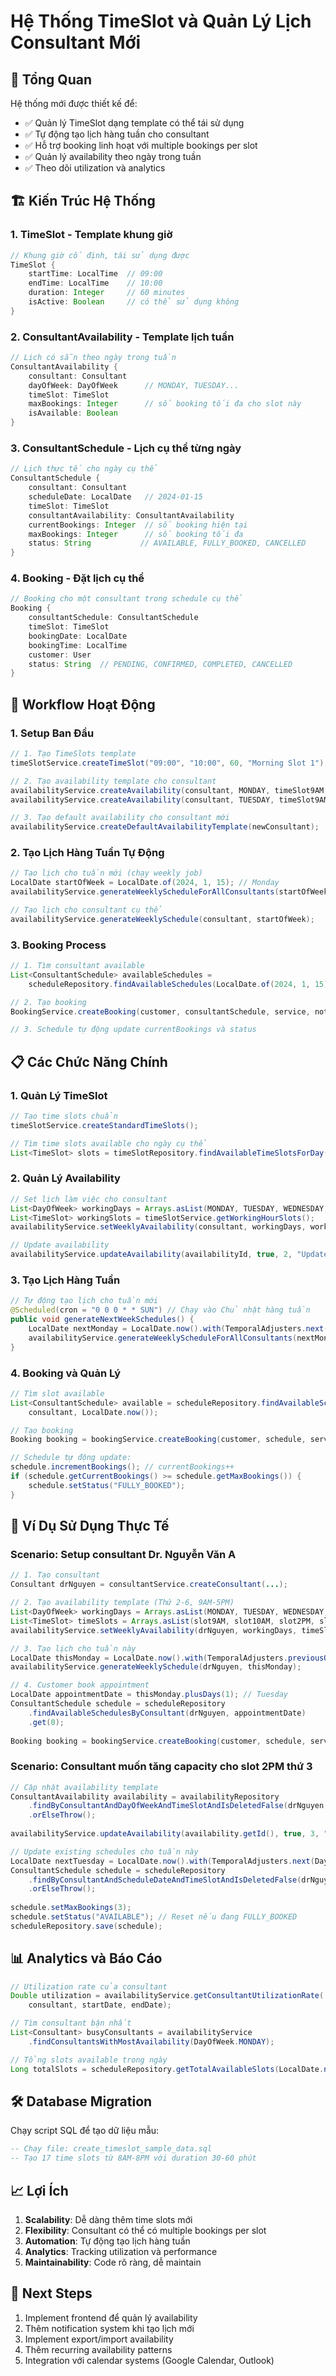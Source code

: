 # Hệ Thống TimeSlot và Quản Lý Lịch Consultant Mới

## 🎯 Tổng Quan

Hệ thống mới được thiết kế để:
- ✅ Quản lý TimeSlot dạng template có thể tái sử dụng
- ✅ Tự động tạo lịch hàng tuần cho consultant
- ✅ Hỗ trợ booking linh hoạt với multiple bookings per slot
- ✅ Quản lý availability theo ngày trong tuần
- ✅ Theo dõi utilization và analytics

## 🏗️ Kiến Trúc Hệ Thống

### 1. **TimeSlot** - Template khung giờ
```java
// Khung giờ cố định, tái sử dụng được
TimeSlot {
    startTime: LocalTime  // 09:00
    endTime: LocalTime    // 10:00
    duration: Integer     // 60 minutes
    isActive: Boolean     // có thể sử dụng không
}
```

### 2. **ConsultantAvailability** - Template lịch tuần
```java
// Lịch có sẵn theo ngày trong tuần
ConsultantAvailability {
    consultant: Consultant
    dayOfWeek: DayOfWeek      // MONDAY, TUESDAY...
    timeSlot: TimeSlot
    maxBookings: Integer      // số booking tối đa cho slot này
    isAvailable: Boolean
}
```

### 3. **ConsultantSchedule** - Lịch cụ thể từng ngày
```java
// Lịch thực tế cho ngày cụ thể
ConsultantSchedule {
    consultant: Consultant
    scheduleDate: LocalDate   // 2024-01-15
    timeSlot: TimeSlot
    consultantAvailability: ConsultantAvailability
    currentBookings: Integer  // số booking hiện tại
    maxBookings: Integer      // số booking tối đa
    status: String           // AVAILABLE, FULLY_BOOKED, CANCELLED
}
```

### 4. **Booking** - Đặt lịch cụ thể
```java
// Booking cho một consultant trong schedule cụ thể
Booking {
    consultantSchedule: ConsultantSchedule
    timeSlot: TimeSlot
    bookingDate: LocalDate
    bookingTime: LocalTime
    customer: User
    status: String  // PENDING, CONFIRMED, COMPLETED, CANCELLED
}
```

## 🔄 Workflow Hoạt Động

### 1. **Setup Ban Đầu**
```java
// 1. Tạo TimeSlots template
timeSlotService.createTimeSlot("09:00", "10:00", 60, "Morning Slot 1");

// 2. Tạo availability template cho consultant
availabilityService.createAvailability(consultant, MONDAY, timeSlot9AM, 2, null);
availabilityService.createAvailability(consultant, TUESDAY, timeSlot9AM, 1, null);

// 3. Tạo default availability cho consultant mới
availabilityService.createDefaultAvailabilityTemplate(newConsultant);
```

### 2. **Tạo Lịch Hàng Tuần Tự Động**
```java
// Tạo lịch cho tuần mới (chạy weekly job)
LocalDate startOfWeek = LocalDate.of(2024, 1, 15); // Monday
availabilityService.generateWeeklyScheduleForAllConsultants(startOfWeek);

// Tạo lịch cho consultant cụ thể
availabilityService.generateWeeklySchedule(consultant, startOfWeek);
```

### 3. **Booking Process**
```java
// 1. Tìm consultant available
List<ConsultantSchedule> availableSchedules = 
    scheduleRepository.findAvailableSchedules(LocalDate.of(2024, 1, 15));

// 2. Tạo booking
BookingService.createBooking(customer, consultantSchedule, service, notes);

// 3. Schedule tự động update currentBookings và status
```

## 📋 Các Chức Năng Chính

### 1. **Quản Lý TimeSlot**
```java
// Tạo time slots chuẩn
timeSlotService.createStandardTimeSlots();

// Tìm time slots available cho ngày cụ thể
List<TimeSlot> slots = timeSlotRepository.findAvailableTimeSlotsForDay(DayOfWeek.MONDAY);
```

### 2. **Quản Lý Availability**
```java
// Set lịch làm việc cho consultant
List<DayOfWeek> workingDays = Arrays.asList(MONDAY, TUESDAY, WEDNESDAY, THURSDAY, FRIDAY);
List<TimeSlot> workingSlots = timeSlotService.getWorkingHourSlots();
availabilityService.setWeeklyAvailability(consultant, workingDays, workingSlots, 1);

// Update availability
availabilityService.updateAvailability(availabilityId, true, 2, "Updated max bookings");
```

### 3. **Tạo Lịch Hàng Tuần**
```java
// Tự động tạo lịch cho tuần mới
@Scheduled(cron = "0 0 0 * * SUN") // Chạy vào Chủ nhật hàng tuần
public void generateNextWeekSchedules() {
    LocalDate nextMonday = LocalDate.now().with(TemporalAdjusters.next(DayOfWeek.MONDAY));
    availabilityService.generateWeeklyScheduleForAllConsultants(nextMonday);
}
```

### 4. **Booking và Quản Lý**
```java
// Tìm slot available
List<ConsultantSchedule> available = scheduleRepository.findAvailableSchedulesByConsultant(
    consultant, LocalDate.now());

// Tạo booking
Booking booking = bookingService.createBooking(customer, schedule, service);

// Schedule tự động update:
schedule.incrementBookings(); // currentBookings++
if (schedule.getCurrentBookings() >= schedule.getMaxBookings()) {
    schedule.setStatus("FULLY_BOOKED");
}
```

## 🚀 Ví Dụ Sử Dụng Thực Tế

### Scenario: Setup consultant Dr. Nguyễn Văn A

```java
// 1. Tạo consultant
Consultant drNguyen = consultantService.createConsultant(...);

// 2. Tạo availability template (Thứ 2-6, 9AM-5PM)
List<DayOfWeek> workingDays = Arrays.asList(MONDAY, TUESDAY, WEDNESDAY, THURSDAY, FRIDAY);
List<TimeSlot> timeSlots = Arrays.asList(slot9AM, slot10AM, slot2PM, slot3PM, slot4PM);
availabilityService.setWeeklyAvailability(drNguyen, workingDays, timeSlots, 1);

// 3. Tạo lịch cho tuần này
LocalDate thisMonday = LocalDate.now().with(TemporalAdjusters.previousOrSame(DayOfWeek.MONDAY));
availabilityService.generateWeeklySchedule(drNguyen, thisMonday);

// 4. Customer book appointment
LocalDate appointmentDate = thisMonday.plusDays(1); // Tuesday
ConsultantSchedule schedule = scheduleRepository
    .findAvailableSchedulesByConsultant(drNguyen, appointmentDate)
    .get(0);
    
Booking booking = bookingService.createBooking(customer, schedule, service);
```

### Scenario: Consultant muốn tăng capacity cho slot 2PM thứ 3

```java
// Cập nhật availability template
ConsultantAvailability availability = availabilityRepository
    .findByConsultantAndDayOfWeekAndTimeSlotAndIsDeletedFalse(drNguyen, TUESDAY, slot2PM)
    .orElseThrow();
    
availabilityService.updateAvailability(availability.getId(), true, 3, "Tăng capacity");

// Update existing schedules cho tuần này
LocalDate nextTuesday = LocalDate.now().with(TemporalAdjusters.next(DayOfWeek.TUESDAY));
ConsultantSchedule schedule = scheduleRepository
    .findByConsultantAndScheduleDateAndTimeSlotAndIsDeletedFalse(drNguyen, nextTuesday, slot2PM)
    .orElseThrow();
    
schedule.setMaxBookings(3);
schedule.setStatus("AVAILABLE"); // Reset nếu đang FULLY_BOOKED
scheduleRepository.save(schedule);
```

## 📊 Analytics và Báo Cáo

```java
// Utilization rate của consultant
Double utilization = availabilityService.getConsultantUtilizationRate(
    consultant, startDate, endDate);

// Tìm consultant bận nhất
List<Consultant> busyConsultants = availabilityService
    .findConsultantsWithMostAvailability(DayOfWeek.MONDAY);

// Tổng slots available trong ngày
Long totalSlots = scheduleRepository.getTotalAvailableSlots(LocalDate.now());
```

## 🛠️ Database Migration

Chạy script SQL để tạo dữ liệu mẫu:
```sql
-- Chạy file: create_timeslot_sample_data.sql
-- Tạo 17 time slots từ 8AM-8PM với duration 30-60 phút
```

## 📈 Lợi Ích

1. **Scalability**: Dễ dàng thêm time slots mới
2. **Flexibility**: Consultant có thể có multiple bookings per slot
3. **Automation**: Tự động tạo lịch hàng tuần
4. **Analytics**: Tracking utilization và performance
5. **Maintainability**: Code rõ ràng, dễ maintain

## 🔧 Next Steps

1. Implement frontend để quản lý availability
2. Thêm notification system khi tạo lịch mới
3. Implement export/import availability
4. Thêm recurring availability patterns
5. Integration với calendar systems (Google Calendar, Outlook) 